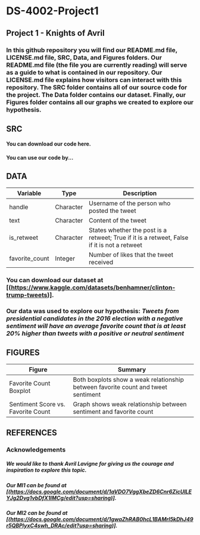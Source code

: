 # DS-4002-Project1

## Project 1 - Knights of Avril
### In this github repository you will find our README.md file, LICENSE.md file, SRC, Data, and Figures folders. Our README.md file (the file you are currently reading) will serve as a guide to what is contained in our repository. Our LICENSE.md file explains how visitors can interact with this repository. The SRC folder contains all of our source code for the project. The Data folder contains our dataset. Finally, our Figures folder contains all our graphs we created to explore our hypothesis. 

## SRC
#### You can download our code here. 
#### You can use our code by...

## DATA
| Variable | Type | Description |
| --- | --- | --- |
| handle | Character | Username of the person who posted the tweet |
| text | Character | Content of the tweet |
| is_retweet | Character | States whether the post is a retweet; True if it is a retweet, False if it is not a retweet |
| favorite_count | Integer | Number of likes that the tweet received |
### You can download our dataset at [(https://www.kaggle.com/datasets/benhamner/clinton-trump-tweets)]. 
### Our data was used to explore our hypothesis: *Tweets from presidential candidates in the 2016 election with a negative sentiment will have an average favorite count that is at least 20% higher than tweets with a positive or neutral sentiment*

## FIGURES
| Figure | Summary |
| --- | --- |
| Favorite Count Boxplot | Both boxplots show a weak relationship between favorite count and tweet sentiment |
| Sentiment Score vs. Favorite Count | Graph shows weak relationship between sentiment and favorite count |

## REFERENCES
### Acknowledgements 
##### We would like to thank Avril Lavigne for giving us the courage and inspiration to explore this topic.
##### Our MI1 can be found at [(https://docs.google.com/document/d/1aVDO7VggXbeZD6Cnr6ZicUILEYJg2Dvg1vbDfX1lMCg/edit?usp=sharing)].
##### Our MI2 can be found at [(https://docs.google.com/document/d/1gwaZhRAB0hcL1BAMrl5kDhJ49r5QBPlyxC4swh_DRAc/edit?usp=sharing)].
